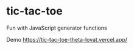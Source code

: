 # tic-tac-toe
Fun with JavaScript generator functions

Demo https://tic-tac-toe-theta-lovat.vercel.app/
